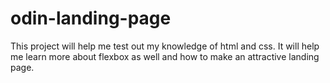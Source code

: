 # odin-landing-page

This project will help me test out my knowledge of html and css. It will help me learn more about flexbox as well and how to make an attractive landing page. 
